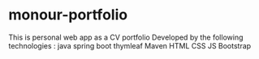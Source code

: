 # monour-portfolio
This is personal web app as a CV portfolio  Developed by the following technologies :  java spring boot thymleaf Maven HTML CSS JS Bootstrap
